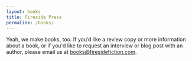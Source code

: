 ```yaml
---
layout: books
title: Fireside Press
permalink: /books/
---
```


Yeah, we make books, too. If you’d like a review copy or more information about a book, or if you'd like to request an interview or blog post with an author, please email us at [books@firesidefiction.com](mailto:books@firesidefiction.com).
